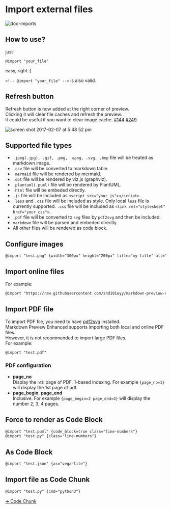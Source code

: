 # Import external files

![doc-imports](https://cloud.githubusercontent.com/assets/1908863/22716507/f352a4b6-ed5b-11e6-9bac-88837f111de0.gif)

## How to use?  
just  

`@import "your_file"`

easy, right :)

`<!-- @import "your_file" -->` is also valid.   

## Refresh button  
Refresh button is now added at the right corner of preview.  
Clicking it will clear file caches and refresh the preview.  
It could be useful if you want to clear image cache. [#144](https://github.com/shd101wyy/markdown-preview-enhanced/issues/144) [#249](https://github.com/shd101wyy/markdown-preview-enhanced/issues/249)      

![screen shot 2017-02-07 at 5 48 52 pm](https://cloud.githubusercontent.com/assets/1908863/22716917/c7088ae0-ed5d-11e6-8db9-e1ab035a3a2b.png)

## Supported file types
* `.jpeg(.jpg), .gif, .png, .apng, .svg, .bmp` file will be treated as markdown image.  
* `.csv` file will be converted to markdown table.  
* `.mermaid` file will be rendered by mermaid.  
* `.dot` file will be rendered by viz.js (graphviz).  
* `.plantuml(.puml)` file will be rendered by PlantUML.  
* `.html` file will be embeded directly.  
* `.js` file will be included as `<script src="your_js"></script>`.
* `.less` and `.css` file will be included as style. Only local `less` file is currently supported. `.css` file will be included as `<link rel="stylesheet" href="your_css">`.
* `.pdf` file will be converted to `svg` files by `pdf2svg` and then be included.
* `markdown` file will be parsed and embeded directly.     
* All other files will be rendered as code block.    

## Configure images
```markdown  
@import "test.png" {width="300px" height="200px" title="my title" alt="my alt"}
```

## Import online files
For example:  
```markdown
@import "https://raw.githubusercontent.com/shd101wyy/markdown-preview-enhanced/master/LICENSE.md"
```

## Import PDF file  
To import PDF file, you need to have [pdf2svg](extra.md) installed.  
Markdown Preview Enhanced supports importing both local and online PDF files.  
However, it is not recommended to import large PDF files.  
For example:
```markdown
@import "test.pdf"
```

### PDF configuration
* **page_no**  
Display the `nth` page of PDF. 1-based indexing. For example `{page_no=1}` will display the 1st page of pdf.  
* **page_begin**, **page_end**  
Inclusive. For example `{page_begin=2 page_end=4}` will display the number 2, 3, 4 pages.

## Force to render as Code Block  
```markdown
@import "test.puml" {code_block=true class="line-numbers"}
@import "test.py" {class="line-numbers"}
```

## As Code Block
```markdown
@import "test.json" {as="vega-lite"}
```

## Import file as Code Chunk  
```markdown
@import "test.py" {cmd="python3"}
```


[➔ Code Chunk](code-chunk.md)
